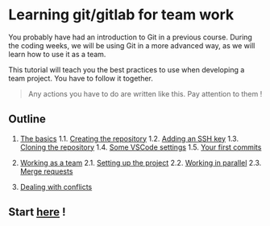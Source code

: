 # Learning git/gitlab for team work

You probably have had an introduction to Git in a previous course. During the coding weeks, we will be using Git in a more advanced way, as we will learn how to use it as a team.

This tutorial will teach you the best practices to use when developing a team project. You have to follow it together.
> Any actions you have to do are written like this. Pay attention to them !

## Outline
1. [The basics](basics/README.md)
1.1. [Creating the repository](basics/creating_repository.md)
1.2. [Adding an SSH key](basics/ssh.md)
1.3. [Cloning the repository](basics/cloning_repository.md)
1.4. [Some VSCode settings](basics/vscode.md)
1.5. [Your first commits](basics/commits.md)

2. [Working as a team](teamwork/README.md)
2.1. [Setting up the project](teamwork/setup.md)
2.2. [Working in parallel](teamwork/parallel_tasks.md)
2.3. [Merge requests](teamwork/merge_requests.md)

3. [Dealing with conflicts](conflicts/README.md)


## Start [here](basics/README.md) !